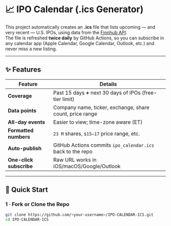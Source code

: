 # 📈 IPO Calendar (.ics Generator)

This project automatically creates an **.ics** file that lists upcoming — and very recent — U.S. IPOs, using data from the [Finnhub API](https://finnhub.io/).  
The file is refreshed **twice daily** by GitHub Actions, so you can subscribe in any calendar app (Apple Calendar, Google Calendar, Outlook, etc.) and never miss a new listing.

---

## ✨ Features

| Feature | Details |
|---------|---------|
| **Coverage** | Past 15 days **+** next 30 days of IPOs (free-tier limit) |
| **Data points** | Company name, ticker, exchange, share count, price range |
| **All-day events** | Easier to view; time-zone aware (ET) |
| **Formatted numbers** | `23 M` shares, `$15–17` price range, etc. |
| **Auto-publish** | GitHub Actions commits `ipo_calendar.ics` back to the repo |
| **One-click subscribe** | Raw URL works in iOS/macOS/Google/Outlook |

---

## 🚀 Quick Start

### 1 · Fork or Clone the Repo

```bash
git clone https://github.com/<your-username>/IPO-CALENDAR-ICS.git
cd IPO-CALENDAR-ICS
